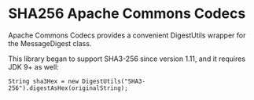 # SHA256 Apache Commons Codecs

 Apache Commons Codecs provides a convenient DigestUtils wrapper for the MessageDigest class.

 This library began to support SHA3-256 since version 1.11, and it requires JDK 9+ as well:

    String sha3Hex = new DigestUtils("SHA3-256").digestAsHex(originalString);